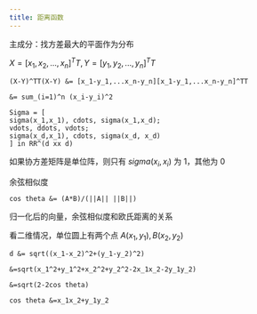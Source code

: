 ```yaml
---
title: 距离函数
---
```


主成分：找方差最大的平面作为分布

$X=[x_1,x_2,...,x_n]^TT, Y=[y_1,y_2,...,y_n]^TT$

```am
(X-Y)^TT(X-Y) &= [x_1-y_1,...x_n-y_n][x_1-y_1,...x_n-y_n]^TT

&= sum_(i=1)^n (x_i-y_i)^2
```

```am
Sigma = [
sigma(x_1,x_1), cdots, sigma(x_1,x_d);
vdots, ddots, vdots;
sigma(x_d,x_1), cdots, sigma(x_d, x_d)
] in RR^(d xx d)
```

如果协方差矩阵是单位阵，则只有 $sigma(x_i,x_i)$ 为 1，其他为 0

余弦相似度

```am
cos theta &= (A*B)/(||A|| ||B||)
```

归一化后的向量，余弦相似度和欧氏距离的关系

看二维情况，单位圆上有两个点 $A(x_1,y_1), B(x_2,y_2)$

```am
d &= sqrt((x_1-x_2)^2+(y_1-y_2)^2)

&=sqrt(x_1^2+y_1^2+x_2^2+y_2^2-2x_1x_2-2y_1y_2)

&=sqrt(2-2cos theta)

cos theta &=x_1x_2+y_1y_2
```



